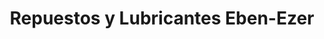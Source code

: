 ---
title: "Repuestos y Lubricantes Eben-Ezer"
url: /chinandega/repuestos-y-lubricantes-eben-ezer/
shop: Autoteile
---